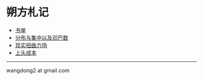 # 朔方札记

- [书单](书单.md)
- [分布与集中以及邓巴数](分布与集中以及邓巴数.md)
- [现实扭曲力场](现实扭曲力场.md)
- [上头成本](上头成本.md)

---
wangdong2 at gmail.com
